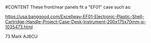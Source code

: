#CONTENT
These front/rear panels fit a "EF01" case such as:

https://usa.banggood.com/Excellway-EF01-Electronic-Plastic-Shell-Cartridge-Handle-Project-Case-Desk-Instrument-200x175x70mm-p-1035473.html





73
Mark
AJ6CU

